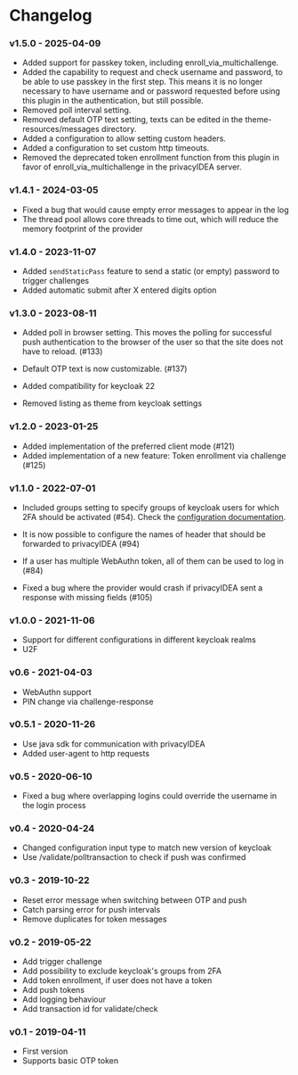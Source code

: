 # Changelog

### v1.5.0 - 2025-04-09

* Added support for passkey token, including enroll_via_multichallenge.
* Added the capability to request and check username and password, to be able to use passkey in the first step. This means
it is no longer necessary to have username and or password requested before using this plugin in the authentication, but still possible.
* Removed poll interval setting.
* Removed default OTP text setting, texts can be edited in the theme-resources/messages directory.
* Added a configuration to allow setting custom headers.
* Added a configuration to set custom http timeouts.
* Removed the deprecated token enrollment function from this plugin in favor of enroll_via_multichallenge in the privacyIDEA server.

### v1.4.1 - 2024-03-05

* Fixed a bug that would cause empty error messages to appear in the log
* The thread pool allows core threads to time out, which will reduce the memory footprint of the provider 

### v1.4.0 - 2023-11-07

* Added `sendStaticPass` feature to send a static (or empty) password to trigger challenges
* Added automatic submit after X entered digits option

### v1.3.0 - 2023-08-11

* Added poll in browser setting. This moves the polling for successful push authentication to the browser of the user so that the site does not have to reload. (#133)
* Default OTP text is now customizable. (#137)

* Added compatibility for keycloak 22
* Removed listing as theme from keycloak settings

### v1.2.0 - 2023-01-25

* Added implementation of the preferred client mode (#121)
* Added implementation of a new feature: Token enrollment via challenge (#125)

### v1.1.0 - 2022-07-01

* Included groups setting to specify groups of keycloak users for which 2FA should be activated (#54). Check the [configuration documentation](https://github.com/privacyidea/keycloak-provider#configuration).
* It is now possible to configure the names of header that should be forwarded to privacyIDEA (#94)
* If a user has multiple WebAuthn token, all of them can be used to log in (#84)

* Fixed a bug where the provider would crash if privacyIDEA sent a response with missing fields (#105)

### v1.0.0 - 2021-11-06

* Support for different configurations in different keycloak realms
* U2F

### v0.6 - 2021-04-03

* WebAuthn support
* PIN change via challenge-response

### v0.5.1 - 2020-11-26

* Use java sdk for communication with privacyIDEA
* Added user-agent to http requests

### v0.5 - 2020-06-10

* Fixed a bug where overlapping logins could override the username in the login process

### v0.4 - 2020-04-24

* Changed configuration input type to match new version of keycloak
* Use /validate/polltransaction to check if push was confirmed

### v0.3 - 2019-10-22

* Reset error message when switching between OTP and push
* Catch parsing error for push intervals
* Remove duplicates for token messages

### v0.2 - 2019-05-22

* Add trigger challenge
* Add possibility to exclude keycloak's groups from 2FA
* Add token enrollment, if user does not have a token
* Add push tokens
* Add logging behaviour
* Add transaction id for validate/check

### v0.1 - 2019-04-11

* First version
* Supports basic OTP token

